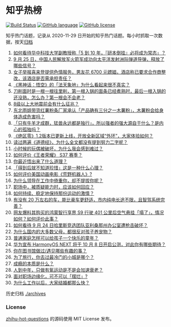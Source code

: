 # 知乎热榜
[![Build Status](https://github.com/ToWeLong/zhihu-hot-questions/workflows/CI/badge.svg)](https://github.com/ToWeLong/zhihu-hot-questions/actions)
[![GitHub language](https://img.shields.io/badge/language-golang-orange.svg)](https://golang.org/)
[![GitHub license](https://img.shields.io/github/license/ToWeLong/zhihu-hot-questions)](https://github.com/ToWeLong/zhihu-hot-questions/blob/main/LICENSE)

知乎热门话题，记录从 2020-11-29 日开始的知乎热门话题。每小时抓取一次数据，按天[归档](./archives)

<!-- BEGIN -->

1. [如何看待华中科技大学副教授称「5 到 10 年，『研本倒挂』必将成为常态」？](https://www.zhihu.com/question/668040893)
1. [9 月 25 日，中国人民解放军火箭军成功向太平洋发射洲际弹道导弹，释放了哪些信号？](https://www.zhihu.com/question/668129494)
1. [女子举报喜来登提供色情服务，男友花 6700 元嫖娼，酒店称已要求合作商整改，该酒店是否需承担责任？](https://www.zhihu.com/question/667957075)
1. [《黑神话：悟空》的「法天象地」为什么看起来很不真实？](https://www.zhihu.com/question/665059210)
1. [刀削面时是一根一根往里削，第一根入锅的面条已经煮熟时，最后一根入锅的还没熟，怎么办？第一根会不会老？](https://www.zhihu.com/question/626500353)
1. [8级以上大地震前会有什么征兆？](https://www.zhihu.com/question/29733324)
1. [东北雨姐带货红薯粉条厂家承认「产品确有三分之一木薯粉」，木薯粉会给身体造成危害吗？](https://www.zhihu.com/question/668070221)
1. [「只有牛羊才成群，猛兽永远都是独行」，所以强者的强大源自于什么？是内心的孤独吗？](https://www.zhihu.com/question/665126027)
1. [《绝区零》1.2版本已更新上线，开放全新区域“外环”，大家体验如何？](https://www.zhihu.com/question/668135481)
1. [读过两遍《道德经》，为什么全文都没有提到努力二字呢？](https://www.zhihu.com/question/667844215)
1. [小时候的玩偶被破坏，为什么我会感到难过？](https://www.zhihu.com/question/667449710)
1. [如何评价《王者荣耀》 S37 赛季？](https://www.zhihu.com/question/667678534)
1. [你最近悟出来了什么道理？](https://www.zhihu.com/question/667564273)
1. [「得到后就不知道珍惜」这是一种什么心理？](https://www.zhihu.com/question/667399896)
1. [如何评价美国动画电影《荒野机器人》?](https://www.zhihu.com/question/666861409)
1. [为什么领导在工作中倚重你，却不提拔你呢？](https://www.zhihu.com/question/666358928)
1. [职场中，被质疑能力时，应该如何回应？](https://www.zhihu.com/question/667952932)
1. [如何持续、稳定地保持那份运动的激情？](https://www.zhihu.com/question/667804578)
1. [有没有 20 万左右的车，能比豪车更舒适，市内纯电长途不限，且智驾系统完善？](https://www.zhihu.com/question/667839232)
1. [网友爆料其购买的鸿蒙智行享界 S9 行驶 401 公里后空气悬挂「塌了」，情况如何？如何评价此事？](https://www.zhihu.com/question/667971406)
1. [如何看待 9 月 24 日哈里斯竞选团队亚利桑那州办公室遭枪击破坏？](https://www.zhihu.com/question/668161070)
1. [为什么国内的大多数父母，都很反对孩子养宠物？](https://www.zhihu.com/question/652621802)
1. [普通家庭怎样可以给孩子一个快乐的童年？](https://www.zhihu.com/question/663330666)
1. [华为宣布 HarmonyOS NEXT 将于 10 月 8 日开启公测，对此你有哪些期待？](https://www.zhihu.com/question/668051368)
1. [你在图书馆做过/遇见哪些有趣的事？](https://www.zhihu.com/question/23194847)
1. [为了旅行，你去过最冷门的小城是哪个？](https://www.zhihu.com/question/661265023)
1. [成瘾的本质是什么？](https://www.zhihu.com/question/559996334)
1. [人到中年，只做有氧运动是不是会加速衰老？](https://www.zhihu.com/question/621626618)
1. [面对职场边缘化，可不可以「摆烂」?](https://www.zhihu.com/question/667921051)
1. [为什么工作以后，大家结婚都那么快？](https://www.zhihu.com/question/667956562)

<!-- END -->

历史归档 [./archives](./archives)


### License
[zhihu-hot-questions](https://github.com/towelong/zhihu-hot-questions) 的源码使用 MIT License 发布。